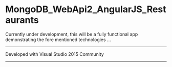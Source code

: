 # MongoDB_WebApi2_AngularJS_Restaurants
Currently under development, this will be a fully functional app demonstrating the fore mentioned technologies ...

---

Developed with Visual Studio 2015 Community

---


